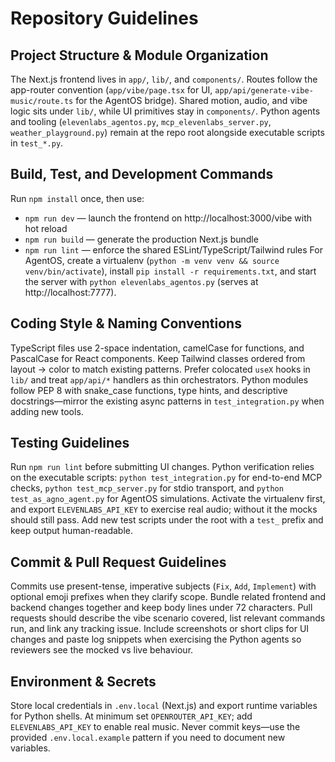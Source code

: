 # Repository Guidelines

## Project Structure & Module Organization
The Next.js frontend lives in `app/`, `lib/`, and `components/`. Routes follow the app-router convention (`app/vibe/page.tsx` for UI, `app/api/generate-vibe-music/route.ts` for the AgentOS bridge). Shared motion, audio, and vibe logic sits under `lib/`, while UI primitives stay in `components/`. Python agents and tooling (`elevenlabs_agentos.py`, `mcp_elevenlabs_server.py`, `weather_playground.py`) remain at the repo root alongside executable scripts in `test_*.py`.

## Build, Test, and Development Commands
Run `npm install` once, then use:
- `npm run dev` — launch the frontend on http://localhost:3000/vibe with hot reload
- `npm run build` — generate the production Next.js bundle
- `npm run lint` — enforce the shared ESLint/TypeScript/Tailwind rules
For AgentOS, create a virtualenv (`python -m venv venv && source venv/bin/activate`), install `pip install -r requirements.txt`, and start the server with `python elevenlabs_agentos.py` (serves at http://localhost:7777).

## Coding Style & Naming Conventions
TypeScript files use 2-space indentation, camelCase for functions, and PascalCase for React components. Keep Tailwind classes ordered from layout → color to match existing patterns. Prefer colocated `useX` hooks in `lib/` and treat `app/api/*` handlers as thin orchestrators. Python modules follow PEP 8 with snake_case functions, type hints, and descriptive docstrings—mirror the existing async patterns in `test_integration.py` when adding new tools.

## Testing Guidelines
Run `npm run lint` before submitting UI changes. Python verification relies on the executable scripts: `python test_integration.py` for end-to-end MCP checks, `python test_mcp_server.py` for stdio transport, and `python test_as_agno_agent.py` for AgentOS simulations. Activate the virtualenv first, and export `ELEVENLABS_API_KEY` to exercise real audio; without it the mocks should still pass. Add new test scripts under the root with a `test_` prefix and keep output human-readable.

## Commit & Pull Request Guidelines
Commits use present-tense, imperative subjects (`Fix`, `Add`, `Implement`) with optional emoji prefixes when they clarify scope. Bundle related frontend and backend changes together and keep body lines under 72 characters. Pull requests should describe the vibe scenario covered, list relevant commands run, and link any tracking issue. Include screenshots or short clips for UI changes and paste log snippets when exercising the Python agents so reviewers see the mocked vs live behaviour.

## Environment & Secrets
Store local credentials in `.env.local` (Next.js) and export runtime variables for Python shells. At minimum set `OPENROUTER_API_KEY`; add `ELEVENLABS_API_KEY` to enable real music. Never commit keys—use the provided `.env.local.example` pattern if you need to document new variables.
